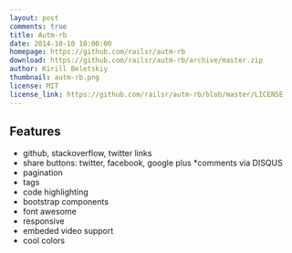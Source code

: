 ```yaml
---
layout: post
comments: true
title: Autm-rb
date: 2014-10-10 10:00:00
homepage: https://github.com/railsr/autm-rb
download: https://github.com/railsr/autm-rb/archive/master.zip
author: Kirill Beletskiy
thumbnail: autm-rb.png
license: MIT
license_link: https://github.com/railsr/autm-rb/blob/master/LICENSE
---
```


## Features

* github, stackoverflow, twitter links
* share buttons: twitter, facebook, google plus *comments via DISQUS
* pagination
* tags
* code highlighting
* bootstrap components
* font awesome
* responsive
* embeded video support
* cool colors
